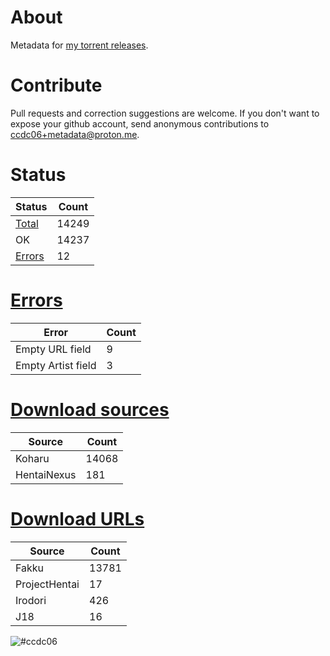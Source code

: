 # About
Metadata for [my torrent releases](https://sukebei.nyaa.si/?q=CCDC06).

# Contribute
Pull requests and correction suggestions are welcome. If you don't want to expose your github account, send anonymous contributions to [ccdc06+metadata@proton.me](mailto:ccdc06+metadata@proton.me).

<!-- [Status] -->
# Status
|Status|Count|
|-|-|
|[Total](indexes/list.csv)|14249|
|OK|14237|
|[Errors](indexes/errors.csv)|12|

# [Errors](indexes/errors.csv)
|Error|Count|
|-|-|
|Empty URL field|9|
|Empty Artist field|3|

# [Download sources](indexes/downloadSource.csv)
|Source|Count|
|-|-|
|Koharu|14068|
|HentaiNexus|181|

# [Download URLs](indexes/urlSource.csv)
|Source|Count|
|-|-|
|Fakku|13781|
|ProjectHentai|17|
|Irodori|426|
|J18|16|
<!-- [/Status] -->

![#ccdc06](https://placehold.co/15x15/ccdc06/ccdc06.png)
